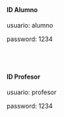 <h4 align="left">
<br>
ID Alumno
</h4>
<p align="left">
usuario: alumno
</p>
<p align="left">
password: 1234
</p>
<br>
<h4 align="left">
<br>
ID Profesor
</h4>
<p align="left">
usuario: profesor
</p>
<p align="left">
password: 1234
</p>